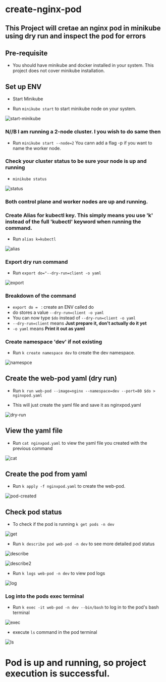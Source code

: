 # create-nginx-pod
## This Project will cretae an nginx pod in minikube using dry run and inspect the pod for errors

## Pre-requisite
* You should have minikube and docker installed in your system. This project does not cover minikube installation.

## Set up ENV
* Start Minikube

* Run `minikube start` to start minikube node on your system.

![start-minikube](./img/start%20minikube.png)

### N//B I am running a 2-node cluster. I you wish to do same then
* Run `minikube start --node=2` You cann add a flag -p<node name> if you want to name the worker node.

### Check your cluster status to be sure your node is up and running

* `minikube status`

![status](./img/minikube-status-after-start.png)

### Both control plane and worker nodes are up and running.

### Create Alias for kubectl key. This simply means you use 'k' instead of the full 'kubectl' keyword when running the command.

* Run `alias k=kubectl`

![alias](./img/alias.png)

### Export dry run command
* Run `export do="--dry-run=client -o yaml`

![export](./img/export-dry-run.png)

### Breakdown of the command
* `export do = ` : create an ENV called do
* do stores a value `--dry-run=client -o yaml`
* You can now type `$do` instead of `--dry-run=client -o yaml`
* `--dry-run=client` means **Just prepare it, don't actually do it yet** 
* `-o yaml` means **Print it out as yaml**

### Create namespace 'dev' if not existing

* Run `k create namespace dev` to create the dev namespace.

![namespce](./img/create-namespace.png)

## Create the web-pod yaml (dry run)

* Run `k run web-pod --image=nginx --namespace=dev --port=80 $do > nginxpod.yaml`

* This will just create the yaml file and save it as nginxpod.yaml

![dry-run](./img/dry-run-file.png)

## View the yaml file
* Run `cat nginxpod.yaml` to view the yaml file you created with the previous command

![cat](./img/cat-dry-run-file.png)

## Create the pod from yaml

* Run `k apply -f nginxpod.yaml` to create the web-pod.

![pod-created](./img/apply-dry-run-file.png)

## Check pod status
* To check if the pod is running `k get pods -n dev`

![get](./img/k-get-pods.png)

* Run `k describe pod web-pod -n dev` to see more detailed pod status

![describe](./img/describe1.png)

![describe2](./img/describe2.png)

* Run `k logs web-pod -n dev` to view pod logs

![log](./img/k-logs-pod.png)

### Log into the pods exec terminal

* Run `k exec -it web-pod -n dev --bin/bash` to log in to the pod's bash terminal

![exec](./img/k-exec-pod.png)

* execute `ls` command in the pod terminal

![ls](./img/ls-inside-pod.png)


# Pod is up and running, so project execution is successful.